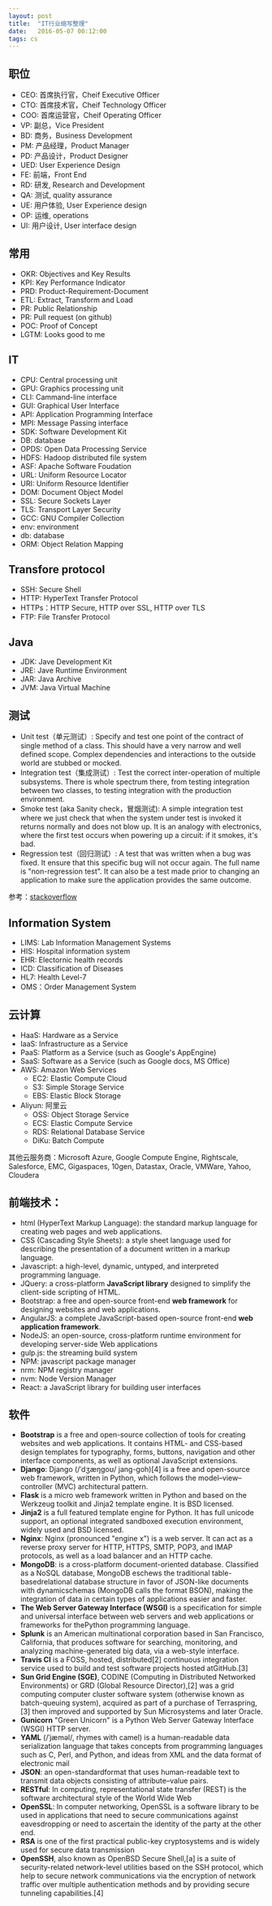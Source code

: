 ```yaml
---
layout: post
title:  "IT行业缩写整理"
date:   2016-05-07 00:12:00
tags: cs
---
```


## 职位
- CEO: 首席执行官，Cheif Executive Officer
- CTO: 首席技术官，Cheif Technology Officer
- COO: 首席运营官，Cheif Operating Officer
- VP: 副总，Vice President
- BD: 商务，Business Development
- PM: 产品经理，Product Manager
- PD: 产品设计，Product Designer
- UED: User Experience Design
- FE: 前端，Front End
- RD: 研发, Research and Development
- QA: 测试, quality assurance
- UE: 用户体验, User Experience design
- OP: 运维, operations
- UI: 用户设计, User interface design

## 常用
- OKR: Objectives and Key Results
- KPI: Key Performance Indicator
- PRD: Product-Requirement-Document
- ETL: Extract, Transform and Load
- PR: Public Relationship
- PR: Pull request (on github)
- POC: Proof of Concept
- LGTM: Looks good to me


## IT
- CPU: Central processing unit
- GPU: Graphics processing unit
- CLI: Cammand-line interface
- GUI: Graphical User Interface
- API: Application Programming Interface
- MPI: Message Passing interface
- SDK: Software Development Kit
- DB: database
- OPDS: Open Data Processing Service
- HDFS: Hadoop distributed file system
- ASF: Apache Software Foudation
- URL: Uniform Resource Locator
- URI: Uniform Resource Identifier
- DOM: Document Object Model
- SSL: Secure Sockets Layer
- TLS: Transport Layer Security
- GCC: GNU Compiler Collection
- env: environment
- db: database
- ORM: Object Relation Mapping

## Transfore protocol

- SSH: Secure Shell
- HTTP: HyperText Transfer Protocol
- HTTPs：HTTP Secure, HTTP over SSL, HTTP over TLS
- FTP: File Transfer Protocol 

## Java

- JDK: Jave Development Kit
- JRE: Jave Runtime Environment
- JAR: Java Archive
- JVM: Java Virtual Machine

## 测试

- Unit test（单元测试）: Specify and test one point of the contract of single method of a class. This should have a very narrow and well defined scope. Complex dependencies and interactions to the outside world are stubbed or mocked.
- Integration test（集成测试）: Test the correct inter-operation of multiple subsystems. There is whole spectrum there, from testing integration between two classes, to testing integration with the production environment.
- Smoke test (aka Sanity check，冒烟测试): A simple integration test where we just check that when the system under test is invoked it returns normally and does not blow up. It is an analogy with electronics, where the first test occurs when powering up a circuit: if it smokes, it's bad.
- Regression test（回归测试）: A test that was written when a bug was fixed. It ensure that this specific bug will not occur again. The full name is "non-regression test". It can also be a test made prior to changing an application to make sure the application provides the same outcome.

参考：[stackoverflow](http://stackoverflow.com/questions/520064/what-is-unit-test-integration-test-smoke-test-regression-test)

## Information System

- LIMS: Lab Information Management Systems
- HIS: Hospital information system
- EHR: Electornic health records
- ICD: Classification of Diseases
- HL7: Health Level-7 
- OMS：Order Management System

## 云计算
- HaaS: Hardware as a Service
- IaaS: Infrastructure as a Service
- PaaS: Platform as a Service (such as Google's AppEngine)
- SaaS: Software as a Service (such as Google docs, MS Office)
- AWS: Amazon Web Services
	- EC2: Elastic Compute Cloud
	- S3: Simple Storage Service
	- EBS: Elastic Block Storage
- Aliyun: 阿里云
	- OSS: Object Storage Service
	- ECS: Elastic Compute Service
	- RDS: Relational Database Service
	- DiKu: Batch Compute

其他云服务商：Microsoft Azure, Google Compute Engine, Rightscale, Salesforce, EMC, Gigaspaces, 10gen, Datastax, Oracle, VMWare, Yahoo, Cloudera

## 前端技术：

- html (HyperText Markup Language): the standard markup language for creating web pages and web applications.
- CSS (Cascading Style Sheets): a style sheet language used for describing the presentation of a document written in a markup language.
- Javascript: a high-level, dynamic, untyped, and interpreted programming language.
- JQuery: a cross-platform **JavaScript library** designed to simplify the client-side scripting of HTML.
- Bootstrap: a free and open-source front-end **web framework** for designing websites and web applications.
- AngularJS: a complete JavaScript-based open-source front-end **web application framework**.
- NodeJS: an open-source, cross-platform runtime environment for developing server-side Web applications
- gulp.js: the streaming build system
- NPM: javascript package manager
- nrm: NPM registry manager
- nvm: Node Version Manager
- React: a JavaScript library for building user interfaces

## 软件
- **Bootstrap** is a free and open-source collection of tools for creating websites and web applications. It contains HTML- and CSS-based design templates for typography, forms, buttons, navigation and other interface components, as well as optional JavaScript extensions.
- **Django**:  Django (/ˈdʒæŋɡoʊ/ jang-goh)[4] is a free and open-source web framework, written in Python, which follows the model–view–controller (MVC) architectural pattern.
- **Flask** is a micro web framework written in Python and based on the Werkzeug toolkit and Jinja2 template engine. It is BSD licensed.
- **Jinja2** is a full featured template engine for Python. It has full unicode support, an optional integrated sandboxed execution environment, widely used and BSD licensed.
- **Nginx**: Nginx (pronounced "engine x") is a web server. It can act as a reverse proxy server for HTTP, HTTPS, SMTP, POP3, and IMAP protocols, as well as a load balancer and an HTTP cache.
- **MongoDB**: is a cross-platform document-oriented database. Classified as a NoSQL database, MongoDB eschews the traditional table-basedrelational database structure in favor of JSON-like documents with dynamicschemas (MongoDB calls the format BSON), making the integration of data in certain types of applications easier and faster.
- **The Web Server Gateway Interface (WSGI)** is a specification for simple and universal interface between web servers and web applications or frameworks for thePython programming language.
- **Splunk** is an American multinational corporation based in San Francisco, California, that produces software for searching, monitoring, and analyzing machine-generated big data, via a web-style interface.
- **Travis CI** is a FOSS, hosted, distributed[2] continuous integration service used to build and test software projects hosted atGitHub.[3]
- **Sun Grid Engine (SGE)**, CODINE (Computing in Distributed Networked Environments) or GRD (Global Resource Director),[2] was a grid computing computer cluster software system (otherwise known as batch-queuing system), acquired as part of a purchase of Terraspring,[3] then improved and supported by Sun Microsystems and later Oracle.
- **Gunicorn** "Green Unicorn" is a Python Web Server Gateway Interface (WSGI) HTTP server.
- **YAML** (/ˈjæməl/, rhymes with camel) is a human-readable data serialization language that takes concepts from programming languages such as C, Perl, and Python, and ideas from XML and the data format of electronic mail
- **JSON**: an open-standardformat that uses human-readable text to transmit data objects consisting of attribute–value pairs.
- **RESTful**: In computing, representational state transfer (REST) is the software architectural style of the World Wide Web
- **OpenSSL**: In computer networking, OpenSSL is a software library to be used in applications that need to secure communications against eavesdropping or need to ascertain the identity of the party at the other end.
- **RSA** is one of the first practical public-key cryptosystems and is widely used for secure data transmission
- **OpenSSH**, also known as OpenBSD Secure Shell,[a] is a suite of security-related network-level utilities based on the SSH protocol, which help to secure network communications via the encryption of network traffic over multiple authentication methods and by providing secure tunneling capabilities.[4]



